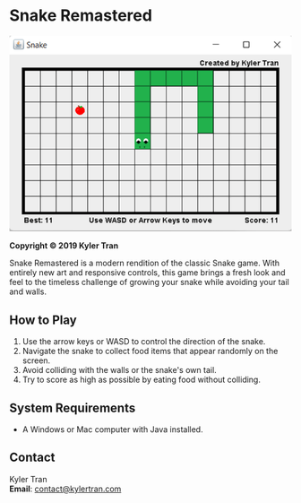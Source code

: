 # Snake Remastered
![Snake Preview](preview.png)

**Copyright &copy; 2019 Kyler Tran**

Snake Remastered is a modern rendition of the classic Snake game. With entirely new art and responsive controls, this game brings a fresh look and feel to the timeless challenge of growing your snake while avoiding your tail and walls.

## How to Play

1. Use the arrow keys or WASD to control the direction of the snake.
2. Navigate the snake to collect food items that appear randomly on the screen.
3. Avoid colliding with the walls or the snake's own tail.
4. Try to score as high as possible by eating food without colliding.

## System Requirements

- A Windows or Mac computer with Java installed.

## Contact
Kyler Tran  
**Email**: [contact@kylertran.com](mailto:contact@kylertran.com)

